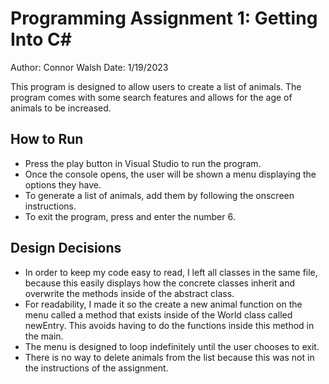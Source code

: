 # Programming Assignment 1: Getting Into C#
Author: Connor Walsh
Date: 1/19/2023

This program is designed to allow users to create a list of animals. The program comes with some search features and allows for the age of animals to be increased. 

## How to Run
* Press the play button in Visual Studio to run the program.
* Once the console opens, the user will be shown a menu displaying the options they have. 
* To generate a list of animals, add them by following the onscreen instructions.
* To exit the program, press and enter the number 6.

## Design Decisions
* In order to keep my code easy to read, I left all classes in the same file, because this easily displays how the concrete classes inherit and overwrite the methods inside of the abstract class.
* For readability, I made it so the create a new animal function on the menu called a method that exists inside of the World class called newEntry. This avoids having to do the functions inside this method in the main.
* The menu is designed to loop indefinitely until the user chooses to exit. 
* There is no way to delete animals from the list because this was not in the instructions of the assignment. 
  
